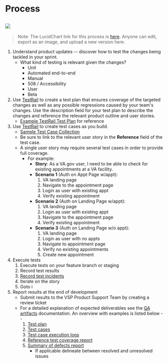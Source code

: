 # Process

## ![](../.gitbook/assets/qa-process-flow.png)

> Note: The LucidChart link for this process is [here](https://www.lucidchart.com/invitations/accept/64972f0e-ec18-4567-bb62-a9b02390e0c4). Anyone can edit, export as an image, and upload a new version here.

1. Understand product updates -- discover how to test the changes being tackled in your sprint.
   * What kind of testing is relevant given the changes?
     * Unit
     * Automated end-to-end
     * Manual
     * 508 / Accessibility
     * User
     * Beta
2. Use [TestRail](https://dsvavsp.testrail.io) to create a test plan that ensures coverage of the targeted changes as well as any possible regressions caused by your team's changes.  Use the description field for your test plan to describe the changes and reference the relevant product outline and user stories.
   * [Example TestRail Test Plan](https://dsvavsp.testrail.io/index.php?/plans/view/30) for reference
3. Use [TestRail](https://dsvavsp.testrail.io) to create test cases as you build.
   * [Sample Test Case Collection](https://dsvavsp.testrail.io/index.php?/suites/view/2&group_by=cases:section_id&group_order=asc)
   * Be sure to link to the relevant user story in the **Reference** field of the test case.
   * A single user story may require several test cases in order to provide full coverage.
     * For example:
       * **Story**: As a VA.gov user, I need to be able to check for existing appointments at a VA facility.
       * **Scenario 1** \(Auth on Appt Page w/appt\):
         1. VA landing page
         2. Navigate to the appointment page
         3. Login as user with existing appt
         4. Verify existing appointment
       * **Scenario 2** \(Auth on Landing Page w/appt\):
         1. VA landing page
         2. Login as user with existing appt
         3. Navigate to the appointment page
         4. Verify existing appointment
       * **Scenario 3** \(Auth on Landing Page w/o appt\):
         1. VA landing page
         2. Login as user with no appts
         3. Navigate to appointment page
         4. Verify no existing appointments
         5. Create new appointment
4. Execute tests
   1. Execute tests on your feature branch or staging
   2. Record test results
   3. [Record test incidents](record-test-incident.md)
   4. Iterate on the story
   5. Goto i
5. Report results at the end of development
   * Submit results to the VSP Product Support Team by creating a review ticket
   * For a detailed explanation of expected deliverables see the [QA artifacts](qa-artifacts.md) documentation.  An overview with examples is listed below --
     1. [Test plan](https://dsvavsp.testrail.io/index.php?/plans/view/30)
     2. [Test cases](https://dsvavsp.testrail.io/index.php?/suites/view/2&group_by=cases:section_id&group_order=asc)
     3. [Test case execution logs](https://dsvavsp.testrail.io/index.php?/runs/view/7&group_by=cases:section_id&group_order=asc)
     4. [Reference test coverage report](https://dsvavsp.testrail.io/index.php?/reports/view/12)
     5. [Summary of defects report](https://dsvavsp.testrail.io/index.php?/reports/view/14)
        * If applicable delineate between resolved and unresolved issues

